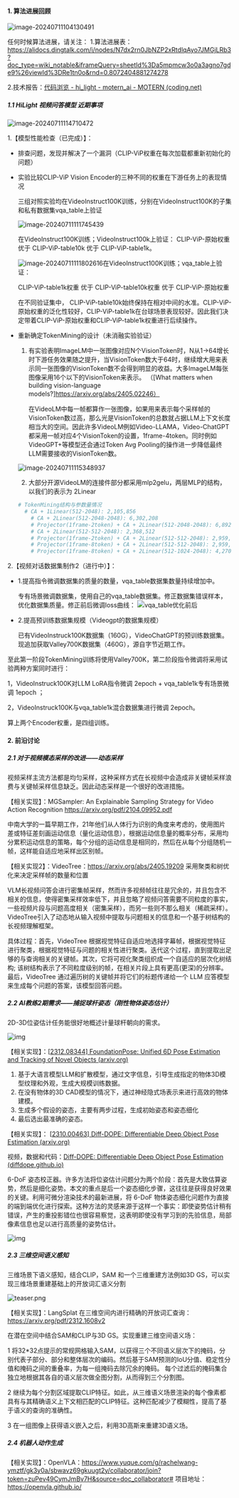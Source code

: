 #### 1. 算法进展回顾

![image-20240711104130491](.\asset\image-20240711104130491.png)

任何时候算法进展，请关注：
1.算法进展表：https://alidocs.dingtalk.com/i/nodes/N7dx2rn0JbNZP2xRtdlqAyo7JMGjLRb3?doc_type=wiki_notable&iframeQuery=sheetId%3Da5mpmcw3o0a3agno7gde9%26viewId%3DRe1tn0o&rnd=0.8072404881274278

2.技术报告：[代码浏览 - hi_light - motern_ai - MOTERN (coding.net)](https://serverless-100013832940.coding.net/p/motern_ai/d/hi_light/git/tree/master/HiLight_Tech_Report)



##### 1.1 HiLight 视频问答模型 近期事项

![image-20240711114710472](.\asset\image-20240711114710472.png)

1.【模型性能检查（已完成）】：

- 排查问题，发现并解决了一个漏洞（CLIP-ViP权重在每次加载都重新初始化的问题）

- 实验比较CLIP-ViP Vision Encoder的三种不同的权重在下游任务上的表现情况

  三组对照实验均在VideoInstruct100K训练，分别在VideoInstruct100K的子集和私有数据集vqa_table上验证

  ![image-20240711111745439](.\asset\image-20240711111745439.png)

  在VideoInstruct100K训练；VideoInstruct100k上验证：
  CLIP-ViP-原始权重 优于 CLIP-ViP-table10k 优于 CLIP-ViP-table1k。

  ![image-20240711111802616](.\asset\image-20240711111802616.png)在VideoInstruct100K训练；vqa_table上验证：

  CLIP-ViP-table1k权重 优于 CLIP-ViP-table10k权重 优于 CLIP-ViP-原始权重

  在不同验证集中， CLIP-ViP-table10k始终保持在相对中间的水准。CLIP-ViP-原始权重的泛化性较好，CLIP-ViP-table1k在台球场景表现较好。因此我们决定带着CLIP-ViP-原始权重和CLIP-ViP-table1k权重进行后续操作。

  

- 重新确定TokenMining的设计（未消融实验验证）

  1. 有实验表明ImageLM中一张图像对应N个VisionToken时，N从1->64增长时下游任务效果随之提升，当VisionToken数大于64时，继续增大用来表示同一张图像的VisionToken数不会得到明显的收益。大多ImageLM每张图像采用16个以下的VisionToken来表示。
     （[What matters when building vision-language models?]https://arxiv.org/abs/2405.02246）

     

     在VideoLM中每一帧都算作一张图像，如果用来表示每个采样帧的VisionToken数过高，那么光是VisionToken的总数就占据LLM上下文长度相当大的空间。因此许多VideoLM例如Video-LLAMA，Video-ChatGPT都采用一帧对应4个VisionToken的设置，1frame-4token。同时例如VideoGPT+等模型还会通过Token Avg Pooling的操作进一步降低最终LLM需要接收的VisionToken数。

  

  ![image-20240711115348937](.\asset\image-20240711115348937.png)

  

  2. 大部分开源VideoLM的连接件部分都采用mlp2gelu，两层MLP的结构，以我们的表示为 2Linear

  ```python
  # TokenMining结构与参数量情况
  	# CA + 1Linear(512-2048): 2,105,856
      # CA + 2Linear(512-2048-2048): 6,302,208
      # Projector(1frame-2token) + CA + 2Linear(512-2048-2048): 6,892,804
      # CA + 2Linear(512-512-2048): 2,368,512
      # Projector(1frame-2token) + CA + 2Linear(512-512-2048): 2,959,108
      # Projector(1frame-8token) + CA + 2Linear(512-512-2048): 2,959,120
      # Projector(1frame-8token) + CA + 2Linear(512-1024-2048): 4,270,352
  ```

  

2.【视频对话数据集制作2（进行中）】：

- 1.提高指令微调数据集的质量的数量，vqa_table数据集数量持续增加中。

  专有场景微调数据集，使用自己的vqa_table数据集。修正数据集错误样本，优化数据集质量。修正前后微调loss曲线：
  ![vqa_table优化前后](.\asset\vqa_table优化前后.png)

  

- 2.提高预训练数据集规模（Videogpt的数据集规模）

  已有VideoInstruck100K数据集（160G），VideoChatGPT的预训练数据集。现追加获取Valley700K数据集（460G），源自字节近期工作。

至此第一阶段TokenMining训练将使用Valley700K，第二阶段指令微调将采用试验两种方案同时进行：

1，VideoInstruck100K对LLM LoRA指令微调 2epoch + vqa_table1k专有场景微调 1epoch ；

2，VideoInstruck100K与vqa_table1k混合数据集进行微调 2epoch。

算上两个Encoder权重，是四组训练。

#### 2. 前沿讨论

##### 2.1 对于视频模态采样的改进——动态采样

视频采样主流方法都是均匀采样，这种采样方式在长视频中会造成非关键帧采样浪费与关键帧采样信息缺乏。因此动态采样是一个很好的改进措施。



【相关实现】：MGSampler: An Explainable Sampling Strategy for Video Action Recognition https://arxiv.org/pdf/2104.09952.pdf

中南大学的一篇早期工作，21年他们从人体行为识别的角度来考虑的，使用图片差或特征差刻画运动信息（量化运动信息），根据运动信息量的概率分布，采用均分累积运动信息的策略，每个分组的运动信息是相同的，然后在从每个分组随机一帧，这样能自适应地采样出区别帧。

【相关实现2】：VideoTree：https://arxiv.org/abs/2405.19209 采用聚类和树优化来决定采样帧的数量和位置

VLM长视频问答会进行密集帧采样，然而许多视频帧往往是冗余的，并且包含不相关的信息，使得密集采样效率低下，并且忽略了视频问答需要不同粒度的事实，一些视频片段与问题高度相关（密集采样），而另一些则不那么相关（稀疏采样）。
 VideoTree引入了动态地从输入视频中提取与问题相关的信息和一个基于树结构的长视频理解框架。

具体过程：首先，VideoTree 根据视觉特征自适应地选择字幕帧，根据视觉特征进行聚类，根据视觉特征与问题的相关性进行聚类。迭代这个过程，直到提取出足够的与查询相关的关键帧。其次，它将可视化聚类组织成一个自适应的层次化树结构; 该树结构表示了不同粒度级别的帧，在相关片段上具有更高(更深)的分辨率。最后，VideoTree 通过遍历树的关键帧并将它们的标题传递给一个 LLM 应答模型来生成每个问题的答案，该模型回答问题。





##### 2.2 AI教练2期需求——捕捉球杆姿态（刚性物体姿态估计）

2D-3D位姿估计任务能很好地概述计量球杆朝向的需求。

![img](.\asset\3eb7ce810c8843c8a7cebf115eb4ef7a.png)

【相关实现】：[[2312.08344\] FoundationPose: Unified 6D Pose Estimation and Tracking of Novel Objects (arxiv.org)](https://arxiv.org/abs/2312.08344)

1. 基于大语言模型LLM和扩散模型，通过文字信息，引导生成指定的物体3D模型纹理和外观，生成大规模训练数据。
2. 在没有物体的3D CAD模型的情况下，通过神经隐式场表示来进行高效的物体建模。
3. 生成多个假设的姿态，主要有两步过程，生成初始姿态和姿态细化
4. 最后选出最准确的姿态。



【相关实现】： [[2310.00463\] Diff-DOPE: Differentiable Deep Object Pose Estimation (arxiv.org)](https://arxiv.org/abs/2310.00463)

视频，数据和代码：[Diff-DOPE: Differentiable Deep Object Pose Estimation (diffdope.github.io)](https://diffdope.github.io/)

6-DoF 姿态校正器。许多方法将位姿估计问题分为两个阶段：首先是大致估算姿势，然后是细化姿势。本文的重点是后一个姿态细化步骤，这往往是获得良好效果的关键。利用可微分渲染技术的最新进展，将 6-DoF 物体姿态细化问题作为直接的端到端优化进行探索。这种方法的灵感来源于这样一个事实：即使姿势估计稍有错误，产生的重投影错位也很容易察觉，这表明即使没有学习到的先验信息，局部像素信息也足以进行高质量的姿势估计。

![img](.\asset\14fa6082283b4561b014ca21900d5281.png)



##### 2.3 三维空间语义感知

三维场景下语义感知，结合CLIP，SAM 和一个三维重建方法例如3D GS，可以实现三维场景重建基础上的开放词汇语义分割

![teaser.png](.\asset\teaser.png)



【相关实现】：LangSplat 在三维空间内进行精确的开放词汇查询：https://arxiv.prg/pdf/2312.1608v2

在潜在空间中结合SAM和CLIP与3D GS。实现重建三维空间语义场：

1 将32*32点提示的常规网格输入SAM，以获得三个不同语义层次下的掩码，分别代表子部分、部分和整体层次的编码。然后基于SAM预测的IoU分值、稳定性分值和掩码之间的重叠率，为每一组掩码去除冗余的掩码。
每个过滤后的掩码集合独立地根据其各自的语义层次做全图分割，从而得到三个分割图。

2 继续为每个分割区域提取CLIP特征。如此，从三维语义场景渲染的每个像素都具有与其精确语义上下文相匹配的CLIP特征。这种匹配减少了模糊性，提高了基于语义的查询的准确性。

3 在一组图像上获得语义嵌入之后，利用3D高斯来重建3D语义场。


##### 2.4 机器人动作生成

【相关实现】：OpenVLA：https://www.yuque.com/g/rachelwang-ymztf/gk3y0a/sbwavz69gkuugt2y/collaborator/join?token=zuPev49CymJmBv7H&source=doc_collaborator# 
项目地址：https://openvla.github.io/

